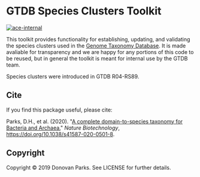 # GTDB Species Clusters Toolkit
[![ace-internal](https://img.shields.io/conda/vn/ace-internal/gtdb_species_clusters.svg?color=green)](https://anaconda.org/ace-internal/gtdb_species_clusters)

This toolkit provides functionality for establishing, updating, and validating the 
species clusters used in the [Genome Taxonomy Database](https://gtdb.ecogenomic.org/). It is made avaliable for transparency and we are happy for any portions of this code to be reused, but in general the toolkit is meant for internal use by the GTDB team.

Species clusters were introduced in GTDB R04-RS89.
 
## Cite

If you find this package useful, please cite:

Parks, D.H., et al. (2020). "<a href="https://rdcu.be/b3OI7">A complete domain-to-species taxonomy for Bacteria and Archaea.</a>" <i>Nature Biotechnology</i>, https://doi.org/10.1038/s41587-020-0501-8.

## Copyright

Copyright © 2019 Donovan Parks. See LICENSE for further details.
